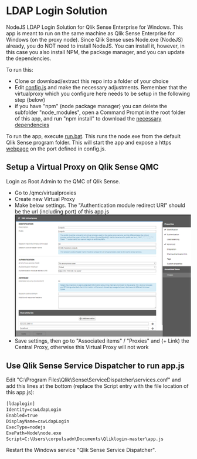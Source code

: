 # LDAP Login Solution
NodeJS LDAP Login Solution for Qlik Sense Enterprise for Windows. This app is meant to run on the same machine as Qlik Sense Enterprise for Windows (on the proxy node). Since Qlik Sense uses Node.exe (NodeJS) already, you do NOT need to install NodeJS. You can install it, however, in this case you also install NPM, the package manager, and you can update the dependencies.

To run this:
 * Clone or download/extract this repo into a folder of your choice
 * Edit <a href="config.js">config.js</a> and make the necessary adjustments. Remember that the virtualproxy which you configure here needs to be setup in the following step (below)
 * if you have "npm" (node package manager) you can delete the subfolder "node_modules", open a Command Prompt in the root folder of this app, and run "npm install" to download the <a href="package.json">necessary dependencies</a>
 
To run the app, execute <a href="run.bat">run.bat</a>. This runs the node.exe from the default Qlik Sense program folder. This will start the app and expose a https <a href="login.html">webpage</a> on the port defined in config.js. 

## Setup a Virtual Proxy on Qlik Sense QMC

Login as Root Admin to the QMC of Qlik Sense. 
 * Go to /qmc/virtualproxies
 * Create new Virtual Proxy 
 * Make below settings. The "Authentication module redirect URI" should be the url (including port) of this app.js
![screenshot](/public/screenshot.png "screenshot") 
 * Save settings, then go to "Associated items" / "Proxies" and (+ Link) the Central Proxy, otherwise this Virtual Proxy will not work
 

## Use Qlik Sense Service Dispatcher to run app.js
Edit "C:\Program Files\Qlik\Sense\ServiceDispatcher\services.conf" and add this lines at the bottom (replace the Script entry with the file location of this app.js):
```
[ldaplogin]
Identity=cswLdapLogin
Enabled=true
DisplayName=cswLdapLogin
ExecType=nodejs
ExePath=Node\node.exe
Script=C:\Users\corpulsadm\Documents\Qliklogin-master\app.js
```
Restart the Windows service "Qlik Sense Service Dispatcher". 
